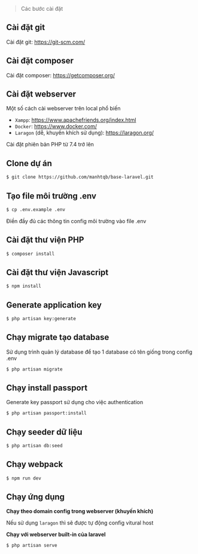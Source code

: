 > Các bước cài đặt

## Cài đặt git
Cài đặt git: https://git-scm.com/

## Cài đặt composer
Cài đặt composer: https://getcomposer.org/

## Cài đặt webserver
Một số cách cài webserver trên local phổ biến

- `Xampp`: https://www.apachefriends.org/index.html
- `Docker`: https://www.docker.com/
- `Laragon` (dễ, khuyến khích sử dụng): https://laragon.org/

<p class="tip">Cài đặt phiên bản PHP từ 7.4 trở lên</p>

## Clone dự án

``` bash
$ git clone https://github.com/manhtqb/base-laravel.git
```

## Tạo file môi trường .env

``` bash
$ cp .env.example .env
```

<p class="tip">Điền đầy đủ các thông tin config môi trường vào file .env</p>

## Cài đặt thư viện PHP
``` bash
$ composer install
```

## Cài đặt thư viện Javascript
``` bash
$ npm install
```

## Generate application key
``` bash
$ php artisan key:generate
```

## Chạy migrate tạo database

<p class="tip">Sử dụng trình quản lý database để tạo 1 database có tên giống trong config .env</p>

``` bash
$ php artisan migrate
```

## Chạy install passport

<p class="tip">Generate key passport sử dụng cho việc authentication</p>

``` bash
$ php artisan passport:install
```

## Chạy seeder dữ liệu

``` bash
$ php artisan db:seed
```

## Chạy webpack

``` bash
$ npm run dev
```

## Chạy ứng dụng

**Chạy theo domain config trong webserver (khuyến khích)**

Nếu sử dụng `laragon` thì sẽ được tự động config vitural host

**Chạy với webserver built-in của laravel**

``` bash
$ php artisan serve
```

